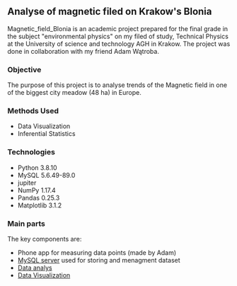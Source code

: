 ## Analyse of magnetic filed on Krakow's Blonia <br>
Magnetic_field_Blonia is an academic project prepared for the final grade in the subject "environmental physics" on my filed of study, Technical Physics at the University of science and technology AGH in Krakow. The project was done in collaboration with my friend Adam Wątroba.  <br>

### Objective 
The purpose of this project is to analyse trends of the Magnetic field in one of the biggest city meadow (48 ha) in Europe.

### Methods Used
- Data Visualization
- Inferential Statistics

### Technologies
- Python 3.8.10
- MySQL 5.6.49-89.0
- jupiter
- NumPy 1.17.4
- Pandas 0.25.3
- Matplotlib 3.1.2

### Main parts
The key components are:
- Phone app for measuring data points (made by Adam)
- [MySQL server](https://github.com/JTMalczewski/Magnetic_field_Blonia/tree/main/server_operation) used for storing and menagment dataset
- [Data analys](https://github.com/JTMalczewski/Magnetic_field_Blonia/blob/main/data_visualisation/statistic_points.ipynb)
- [Data Visualization](https://github.com/JTMalczewski/Magnetic_field_Blonia/blob/main/data_visualisation/create_and_draw_points.ipynb)
